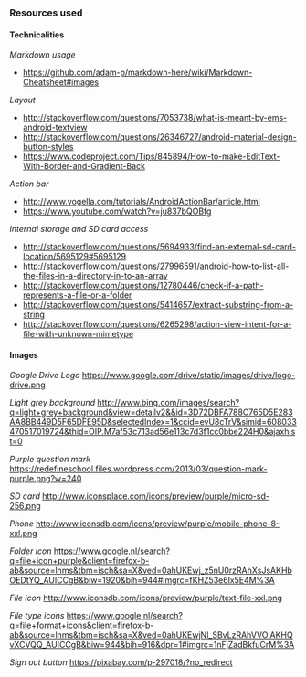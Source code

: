 ### Resources used

#### Technicalities
*Markdown usage*
- https://github.com/adam-p/markdown-here/wiki/Markdown-Cheatsheet#images

*Layout*
- http://stackoverflow.com/questions/7053738/what-is-meant-by-ems-android-textview
- http://stackoverflow.com/questions/26346727/android-material-design-button-styles
- https://www.codeproject.com/Tips/845894/How-to-make-EditText-With-Border-and-Gradient-Back

*Action bar*
- http://www.vogella.com/tutorials/AndroidActionBar/article.html
- https://www.youtube.com/watch?v=ju837bQOBfg

*Internal storage and SD card access*
- http://stackoverflow.com/questions/5694933/find-an-external-sd-card-location/5695129#5695129
- http://stackoverflow.com/questions/27996591/android-how-to-list-all-the-files-in-a-directory-in-to-an-array
- http://stackoverflow.com/questions/12780446/check-if-a-path-represents-a-file-or-a-folder
- http://stackoverflow.com/questions/5414657/extract-substring-from-a-string
- http://stackoverflow.com/questions/6265298/action-view-intent-for-a-file-with-unknown-mimetype


#### Images
*Google Drive Logo*
https://www.google.com/drive/static/images/drive/logo-drive.png

*Light grey background*
http://www.bing.com/images/search?q=light+grey+background&view=detailv2&&id=3D72DBFA788C765D5E283AA8BB449D5F65DFE95D&selectedIndex=1&ccid=evU8cTrV&simid=608033470517019724&thid=OIP.M7af53c713ad56e113c7d3f1cc0bbe224H0&ajaxhist=0

*Purple question mark*
https://redefineschool.files.wordpress.com/2013/03/question-mark-purple.png?w=240

*SD card*
http://www.iconsplace.com/icons/preview/purple/micro-sd-256.png

*Phone*
http://www.iconsdb.com/icons/preview/purple/mobile-phone-8-xxl.png

*Folder icon*
https://www.google.nl/search?q=file+icon+purple&client=firefox-b-ab&source=lnms&tbm=isch&sa=X&ved=0ahUKEwj_z5nU0rzRAhXsJsAKHbOEDtYQ_AUICCgB&biw=1920&bih=944#imgrc=fKHZ53e6lx5E4M%3A

*File icon*
http://www.iconsdb.com/icons/preview/purple/text-file-xxl.png

*File type icons*
https://www.google.nl/search?q=file+format+icons&client=firefox-b-ab&source=lnms&tbm=isch&sa=X&ved=0ahUKEwjNl_SBvLzRAhVVOlAKHQvXCVQQ_AUICCgB&biw=944&bih=916&dpr=1#imgrc=1nFjZadBkfuCrM%3A

*Sign out button*
https://pixabay.com/p-297018/?no_redirect
